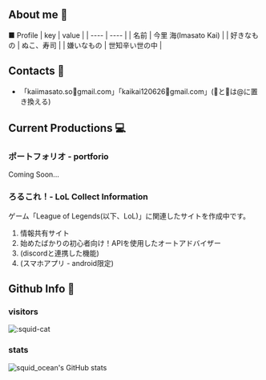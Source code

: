 ## About me 🦑

■ Profile
|  key  |  value  |
| ---- | ---- |
| 名前 |  今里 海(Imasato Kai) |
| 好きなもの | ぬこ、寿司 |
| 嫌いなもの | 世知辛い世の中 |

## Contacts 👀
- 「kaiimasato.so🦑gmail.com」「kaikai120626🐙gmail.com」(🦑と🐙は@に置き換える)

## Current Productions 💻

### ポートフォリオ - portforio
Coming Soon...

### ろるこれ！-   LoL Collect Information

ゲーム「League of Legends(以下、LoL)」に関連したサイトを作成中です。

1. 情報共有サイト
2. 始めたばかりの初心者向け！APIを使用したオートアドバイザー
3. (discordと連携した機能)
4. (スマホアプリ - android限定)


## Github Info 📖

### visitors

  ![:squid-cat](https://count.getloli.com/get/@:squid-cat?theme=rule34)
  
### stats

  ![squid_ocean's GitHub stats](https://github-readme-stats.vercel.app/api?username=squid-cat&show_icons=true&theme=radical)
